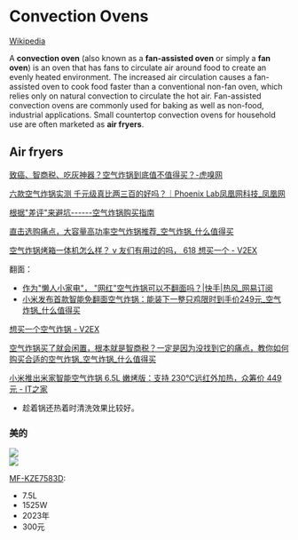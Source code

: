 # Convection Ovens
[Wikipedia](https://en.wikipedia.org/wiki/Convection_oven)

A **convection oven** (also known as a **fan-assisted oven** or simply a **fan oven**) is an oven that has fans to circulate air around food to create an evenly heated environment. The increased air circulation causes a fan-assisted oven to cook food faster than a conventional non-fan oven, which relies only on natural convection to circulate the hot air. Fan-assisted convection ovens are commonly used for baking as well as non-food, industrial applications. Small countertop convection ovens for household use are often marketed as **air fryers**.

## Air fryers
[致癌、智商税、吃灰神器？空气炸锅到底值不值得买？-虎嗅网](https://www.huxiu.com/article/573240.html)

[六款空气炸锅实测 千元级真比两三百的好吗？｜Phoenix Lab凤凰网科技\_凤凰网](https://tech.ifeng.com/c/7vydRhRZCgi)

[根据"差评"来避坑------空气炸锅购买指南](https://www.zhihu.com/tardis/zm/art/592750730)

[直击选购痛点，大容量高功率空气炸锅推荐\_空气炸锅\_什么值得买](https://post.smzdm.com/p/ad9wldmk/)

[空气炸锅烤箱一体机怎么样？ v 友们有用过的吗， 618 想买一个 - V2EX](https://www.v2ex.com/t/859390)

翻面：
- [作为"懒人小家电"， "网红"空气炸锅可以不翻面吗？|快手|热风\_网易订阅](https://www.163.com/dy/article/HHSHD3NG0519D4UH.html)
- [小米发布首款智能免翻面空气炸锅：能装下一整只鸡限时到手价249元\_空气炸锅\_什么值得买](https://post.smzdm.com/p/ad988d9p/)

[想买一个空气炸锅 - V2EX](https://www.v2ex.com/t/811255)

[空气炸锅买了就会闲置，根本就是智商税？一定是因为没找到它的痛点，教你如何购买合适的空气炸锅\_空气炸锅\_什么值得买](https://post.smzdm.com/p/axz8v5x4/)

[小米推出米家智能空气炸锅 6.5L 嫩烤版：支持 230℃远红外加热，众筹价 449 元 - IT之家](https://www.ithome.com/0/720/708.htm)

- 趁着锅还热着时清洗效果比较好。

### 美的
![](https://img.alicdn.com/imgextra/i4/2209883067676/O1CN01maFZuk26Zf2BLV8C8_!!2209883067676.jpg)  
![](https://img.alicdn.com/imgextra/i2/2209883067676/O1CN019FIARM26Zf2EUzeeg_!!2209883067676.jpg)

[MF-KZE7583D](https://detail.tmall.com/item.htm?id=706970538197):
- 7.5L
- 1525W
- 2023年
- 300元